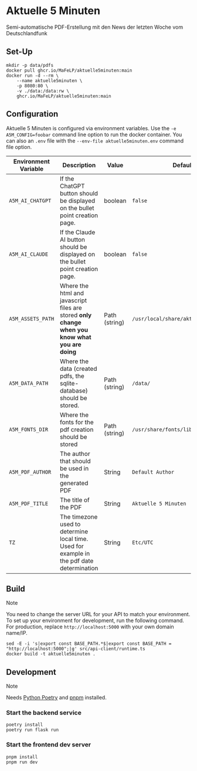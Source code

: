 # Aktuelle 5 Minuten
Semi-automatische PDF-Erstellung mit den News der letzten Woche vom Deutschlandfunk

## Set-Up
```shell
mkdir -p data/pdfs
docker pull ghcr.io/MaFeLP/aktuelle5minuten:main
docker run -d --rm \
    --name aktuelle5minuten \
    -p 8080:80 \
    -v ./data:/data:rw \
    ghcr.io/MaFeLP/aktuelle5minuten:main
```

## Configuration
Aktuelle 5 Minuten is configured via environment variables. Use the `-e A5M_CONFIG=foobar` command line option to run the docker container.
You can also an `.env` file with the `--env-file aktuelle5minuten.env` command file option.

| Environment Variable | Description | Value | Default |
| --- | --- | --- | --- |
| `A5M_AI_CHATGPT` | If the ChatGPT button should be displayed on the bullet point creation page. | boolean | `false` |
| `A5M_AI_CLAUDE` | If the Claude AI button should be displayed on the bullet point creation page. | boolean | `false` |
| `A5M_ASSETS_PATH` | Where the html and javascript files are stored **only change when you know what you are doing** | Path (string) | `/usr/local/share/aktuelle5minuten/` |
| `A5M_DATA_PATH` | Where the data (created pdfs, the sqlite-database) should be stored. | Path (string) | `/data/` |
| `A5M_FONTS_DIR` | Where the fonts for the pdf creation should be stored | Path (string) | `/usr/share/fonts/liberation/` |
| `A5M_PDF_AUTHOR`| The author that should be used in the generated PDF  | String | `Default Author` |
| `A5M_PDF_TITLE` | The title of the PDF | String | `Aktuelle 5 Minuten` |
| `TZ` | The timezone used to determine local time. Used for example in the pdf date determination | String | `Etc/UTC` |


## Build
> [!NOTE]
> You need to change the server URL for your API to match your environment.
> To set up your environment for development, run the following command. For production,
> replace `http://localhost:5000` with your own domain name/IP.

```shell
sed -E -i 's|export const BASE_PATH.*$|export const BASE_PATH = "http://localhost:5000";|g' src/api-client/runtime.ts
docker build -t aktuelle5minuten .
```

## Development
> [!NOTE]
> Needs [Python Poetry](https://python-poetry.org/) and [pnpm](https://pnpm.io/) installed.

### Start the backend service
```shell
poetry install
poetry run flask run
```

### Start the frontend dev server
```shell
pnpm install
pnpm run dev
```

